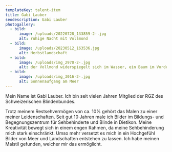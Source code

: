 ```yaml
---
templateKey: talent-item
title: Gabi Lauber
seodescription: Gabi Lauber
photogallery:
  - bild:
      image: /uploads/20220728_133859-2-.jpg
      alt: ruhige Nacht mit Vollmond
  - bild:
      image: /uploads/20230512_163536.jpg
      alt: Herbstlandschaft
  - bild:
      image: /uploads/img_2970-2-.jpg
      alt: der Vollmond widerspiegelt sich im Wasser, ein Baum im Vordergrund
  - bild:
      image: /uploads/img_3016-2-.jpg
      alt: Sonnenaufgang am Meer
---
```

M﻿ein Name ist Gabi Lauber. Ich bin seit vielen Jahren Mitglied der RGZ des Schweizerischen Blindenbundes. 

T﻿rotz meinem Restsehvermögen von ca. 10% gehört das Malen zu einer meiner Leidenschaften. Seit gut 10 Jahren male ich Bilder im Bildungs- und Begegnungszentrum für Sehbehinderte und Blinde in Dietikon. Meine Kreativität bewegt sich in einem engen Rahmen, da meine Sehbehinderung mich stark einschränkt. Umso mehr versetzt es mich in ein Hochgefühl Bilder von Meer und Landschaften entstehen zu lassen. Ich habe meinen Malstil gefunden, welcher mir das ermöglicht.